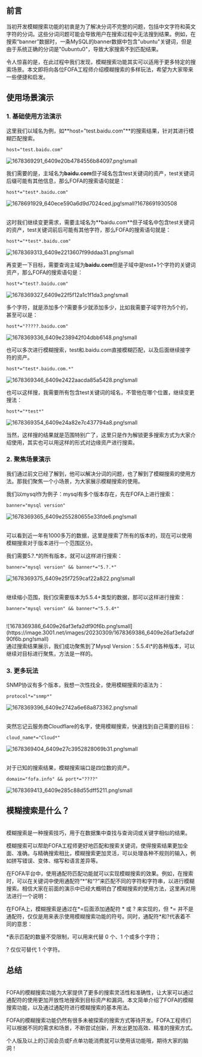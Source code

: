 ## **前言**

当初开发模糊搜索功能的初衷是为了解决分词不完整的问题，包括中文字符和英文字符的分词。这些分词问题可能会导致用户在搜索过程中无法搜到结果。例如，在搜索“banner”数据时，一条MySQL的banner数据中包含"ubuntu"关键词，但是由于系统正确的分词是"0ubuntu0"，导致大家搜索不到匹配结果。

令人惊喜的是，在此过程中我们发现，模糊搜索功能其实可以适用于更多特定的搜索场景。本文即将向各位FOFA工程师介绍模糊搜索的多样玩法，希望为大家带来一些便捷和启发。

## **使用场景演示**

### **1\. 基础使用方法演示**

这里我们以域名为例，如**host="test.baidu.com"**的搜索结果，针对其进行模糊匹配搜索。

```
host="test.baidu.com"
```

![1678369291_6409e20b4784556b84097.png!small](https://image.3001.net/images/20230309/1678369291_6409e20b4784556b84097.png!small)

我们需要的是，主域名为**baidu.com**但子域名包含test关键词的资产，test关键词后缀可能有其他信息，那么FOFA的搜索语句就是：

```
host*="test*.baidu.com"
```

![1678691929_640ece590a6d9d7024ced.jpg!small?1678691930508](https://image.3001.net/images/20230313/1678691929_640ece590a6d9d7024ced.jpg!small?1678691930508)

<br>
这时我们继续变更需求，需要主域名为**baidu.com**但子域名中包含test关键词的资产，test关键词前后可能有其他字符，那么FOFA的搜索语句就是：

```
host*="*test*.baidu.com"
```

![1678369313_6409e2213607f99ddaa31.png!small](https://image.3001.net/images/20230309/1678369313_6409e2213607f99ddaa31.png!small)

再变更一下目标，需要查询主域为**baidu.com**但是子域中是test+1个字符的关键词资产，那么FOFA的搜索语句是：

```
host*="test?.baidu.com"
```

![1678369327_6409e22f5f12a1c1f1da3.png!small](https://image.3001.net/images/20230309/1678369327_6409e22f5f12a1c1f1da3.png!small)

多个字符，就是添加多个?需要多少就添加多少，比如我需要子域字符为5个的，甚至可以是：

```
host*="?????.baidu.com"
```

![1678369336_6409e238942f04dbb6148.png!small](https://image.3001.net/images/20230309/1678369336_6409e238942f04dbb6148.png!small)

也可以多次进行模糊搜索，test和.baidu.com直接模糊匹配，以及后面继续接字符的资产。

```
host*="test*.baidu.com.*"
```

![1678369346_6409e2422aacda85a5428.png!small](https://image.3001.net/images/20230309/1678369346_6409e2422aacda85a5428.png!small)

也可以这样搜，我需要所有包含test关键词的域名，不管他在哪个位置，继续变更搜法：

```
host*="*test*"
```

![1678369354_6409e24a82e7c437794a8.png!small](https://image.3001.net/images/20230309/1678369354_6409e24a82e7c437794a8.png!small)

当然，这样搜的结果就是范围特别广了，这里只是作为解锁更多搜索方式为大家介绍使用，其实也可以用这样的形式对边缘资产进行搜索。

### **2. 聚焦场景演示**

我们通过前文已经了解到，他可以解决分词的问题，也了解到了模糊搜索的使用方法。那我们聚焦一个小场景，为大家展示模糊搜索的使用。

我们以mysql作为例子：mysql有多个版本存在，先在FOFA上进行搜索：

```
banner="mysql version"
```

![1678369365_6409e255280655e33fde6.png!small](https://image.3001.net/images/20230309/1678369365_6409e255280655e33fde6.png!small)

<br>
可以看到近一年有1000多万的数据，这里是搜索了所有的版本的，现在可以使用模糊搜索对于版本进行一个范围区分。

我们需要5.?.\*的所有版本，就可以这样进行搜索：

```
banner="mysql version" && banner*="5.?.*"
```

![1678369375_6409e25f7259caf22a822.png!small](https://image.3001.net/images/20230309/1678369375_6409e25f7259caf22a822.png!small)

<br>
继续缩小范围，我们仅需要版本为5.5.4+类型的数据，那可以这样进行搜索：

```
banner="mysql version" && banner*="5.5.4*"
```
<br>
![1678369386_6409e26af3efa2df90f6b.png!small](https://image.3001.net/images/20230309/1678369386_6409e26af3efa2df90f6b.png!small)

<br>
通过搜索结果展示，我们成功聚焦到了Mysql Version：5.5.4\*的各种版本，可以继续对目标进行聚焦，方法是一样的。

### **3. 更多玩法**

SNMP协议有多个版本，我想一次性找全，使用模糊搜索的语法为：

```
protocol*="snmp*"
```

![1678369396_6409e2742a6e68a873362.png!small](https://image.3001.net/images/20230309/1678369396_6409e2742a6e68a873362.png!small)

<br>
突然忘记云服务商Cloudflare的名字，使用模糊搜索，快速找到自己需要的目标：

```
cloud_name*="Cloud*"
```

![1678369404_6409e27c3952828069b31.png!small](https://image.3001.net/images/20230309/1678369404_6409e27c3952828069b31.png!small)

<br>
对于已知的搜索结果，模糊搜索端口是四位数的资产。

```
domain="fofa.info" && port*="????"
```

![1678369413_6409e285c88d55dff5211.png!small](https://image.3001.net/images/20230309/1678369413_6409e285c88d55dff5211.png!small)

## **模糊搜索是什么？**
<br>
模糊搜索是一种搜索技巧，用于在数据集中查找与查询词或关键字相似的结果。

模糊搜索可以帮助FOFA工程师更好地匹配和搜索关键词，使得搜索结果更加全面、准确。与精确搜索相比，模糊搜索更加灵活，可以处理各种不规则的输入，例如拼写错误、变体、缩写和语言差异等。

在FOFA平台中，使用通配符匹配功能就可以实现模糊搜索的效果。例如，在搜索时，可以在关键词中使用通配符“\*”和“?”来匹配不同的字符和字符串，以进行模糊搜索。相信大家在前面的演示中已经大概明白了模糊搜索的使用方法，这里再对用法进行一个说明：

在FOFA上，模糊搜索是通过在\*=后面添加通配符 \* 或 ? 来实现的，但 \*= 并不是通配符，仅仅是用来表示使用模糊搜索功能的符号。同时，通配符\*和?代表着不同的意思：

\*表示匹配的数量不受限制，可以用来代替 0 个、1 个或多个字符；

? 仅仅可替代 1 个字符。

## **总结**
<br>
FOFA的模糊搜索功能为大家提供了更多的搜索灵活性和准确性，让大家可以通过通配符的使用更加开放性地搜索到目标资产和漏洞。本文简单介绍了FOFA的模糊搜索功能，以及通过通配符进行模糊搜索的基本用法。

FOFA的模糊搜索功能仍然有很多未被探索的搜索方式等待开发。FOFA工程师们可以根据不同的需求和场景，不断尝试创新，开发出更加高效、精准的搜索方式。

个人版及以上的订阅会员或F点单功能消费就可以使用该功能哦，期待大家的脑洞！
